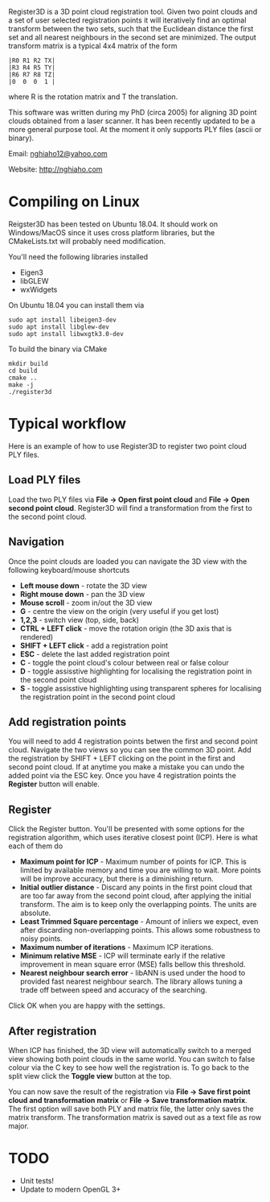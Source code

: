 Register3D is a 3D point cloud registration tool. Given two point clouds and a set of user selected registration points it will iteratively find an optimal transform between the two sets, such that the Euclidean distance the first set and all nearest neighbours in the second set are minimized. The output transform matrix is a typical 4x4 matrix of the form

```
|R0 R1 R2 TX|
|R3 R4 R5 TY|
|R6 R7 R8 TZ|
|0  0  0  1 |
```

where R is the rotation matrix and T the translation.

This software was written during my PhD (circa 2005) for aligning 3D point clouds obtained from a laser scanner. It has been recently updated to be a more general purpose tool. At the moment it only supports PLY files (ascii or binary).

Email: nghiaho12@yahoo.com

Website: http://nghiaho.com

# Compiling on Linux
Reigster3D has been tested on Ubuntu 18.04. It should work on Windows/MacOS since it uses cross platform libraries, but the CMakeLists.txt will probably need modification.

You'll need the following libraries installed
- Eigen3
- libGLEW
- wxWidgets

On Ubuntu 18.04 you can install them via

```
sudo apt install libeigen3-dev
sudo apt install libglew-dev
sudo apt install libwxgtk3.0-dev
```

To build the binary via CMake

```
mkdir build
cd build
cmake ..
make -j
./register3d
```

# Typical workflow
Here is an example of how to use Register3D to register two point cloud PLY files.

## Load PLY files
Load the two PLY files via **File -> Open first point cloud** and
**File -> Open second point cloud**. Register3D will find a transformation from the first to the second point cloud.

## Navigation
Once the point clouds are loaded you can navigate the 3D view with the following keyboard/mouse shortcuts

- **Left mouse down** - rotate the 3D view
- **Right mouse down** - pan the 3D view
- **Mouse scroll** - zoom in/out the 3D view
- **G** - centre the view on the origin (very useful if you get lost)
- **1,2,3** - switch view (top, side, back)
- **CTRL + LEFT click** - move the rotation origin (the 3D axis that is rendered)
- **SHIFT + LEFT click** - add a registration point
- **ESC** - delete the last added registration point
- **C** - toggle the point cloud's colour between real or false colour
- **D** - toggle assisstive highlighting for localising the registration point in the second point cloud
- **S** - toggle assisstive highlighting using transparent spheres for localising the registration point in the second point cloud

## Add registration points
You will need to add 4 registration points betwen the first and second point cloud. Navigate the two views so you can see the common 3D point. Add the registration by SHIFT + LEFT clicking on the point in the first and second point cloud. If at anytime you make a mistake you can undo the added point via the ESC key. Once you have 4 registration points the **Register** button will enable.

## Register
Click the Register button. You'll be presented with some options for the registration algorithm, which uses iterative closest point (ICP). Here is what each of them do

- **Maximum point for ICP** - Maximum number of points for ICP. This is limited by available memory and time you are willing to wait. More points will be improve accuracy, but there is a diminishing return.
- **Initial outlier distance** - Discard any points in the first point cloud that are too far away from the second point cloud, after applying the initial transform. The aim is to keep only the overlapping points. The units are absolute.
- **Least Trimmed Square percentage** - Amount of inliers we expect, even after discarding non-overlapping points. This allows some robustness to noisy points.
- **Maximum number of iterations** - Maximum ICP iterations.
- **Minimum relative MSE** - ICP will terminate early if the relative improvement in mean square error (MSE) falls bellow this threshold.
- **Nearest neighbour search error** - libANN is used under the hood to provided fast nearest neighbour search. The library allows tuning a trade off between speed and accuracy of the searching.

Click OK when you are happy with the settings.

## After registration
When ICP has finished, the 3D view will automatically switch to a merged view showing both point clouds in the same world. You can switch to false colour via the C key to see how well the registration is. To go back to the split view click the **Toggle view** button at the top.

You can now save the result of the registration via **File -> Save first point cloud and transformation matrix** or **File -> Save transformation matrix**. The first option will save both PLY and matrix file, the latter only saves the matrix transform. The transformation matrix is saved out as a text file as row major.

# TODO
- Unit tests!
- Update to modern OpenGL 3+